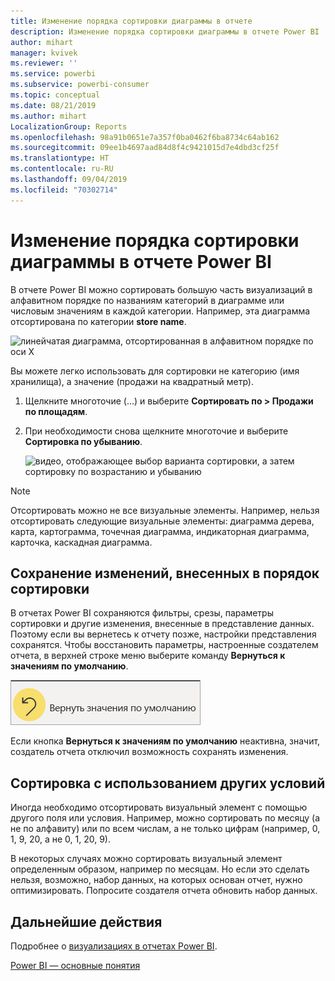 ```yaml
---
title: Изменение порядка сортировки диаграммы в отчете
description: Изменение порядка сортировки диаграммы в отчете Power BI
author: mihart
manager: kvivek
ms.reviewer: ''
ms.service: powerbi
ms.subservice: powerbi-consumer
ms.topic: conceptual
ms.date: 08/21/2019
ms.author: mihart
LocalizationGroup: Reports
ms.openlocfilehash: 98a91b0651e7a357f0ba0462f6ba8734c64ab162
ms.sourcegitcommit: 09ee1b4697aad84d8f4c9421015d7e4dbd3cf25f
ms.translationtype: HT
ms.contentlocale: ru-RU
ms.lasthandoff: 09/04/2019
ms.locfileid: "70302714"
---
```

# <a name="change-how-a-chart-is-sorted-in-a-power-bi-report"></a>Изменение порядка сортировки диаграммы в отчете Power BI
В отчете Power BI можно сортировать большую часть визуализаций в алфавитном порядке по названиям категорий в диаграмме или числовым значениям в каждой категории. Например, эта диаграмма отсортирована по категории **store name**.

![линейчатая диаграмма, отсортированная в алфавитном порядке по оси X](media/end-user-change-sort/pbi_chartsortcategory.png)

Вы можете легко использовать для сортировки не категорию (имя хранилища), а значение (продажи на квадратный метр).

1. Щелкните многоточие (…) и выберите **Сортировать по > Продажи по площадям**.
2. При необходимости снова щелкните многоточие и выберите **Сортировка по убыванию**.

   ![видео, отображающее выбор варианта сортировки, а затем сортировку по возрастанию и убыванию](media/end-user-change-sort/sort.gif)

> [!NOTE]
> Отсортировать можно не все визуальные элементы. Например, нельзя отсортировать следующие визуальные элементы: диаграмма дерева, карта, картограмма, точечная диаграмма, индикаторная диаграмма, карточка, каскадная диаграмма.

## <a name="saving-changes-you-make-to-sort-order"></a>Сохранение изменений, внесенных в порядок сортировки
В отчетах Power BI сохраняются фильтры, срезы, параметры сортировки и другие изменения, внесенные в представление данных. Поэтому если вы вернетесь к отчету позже, настройки представления сохранятся.  Чтобы восстановить параметры, настроенные создателем отчета, в верхней строке меню выберите команду **Вернуться к значениям по умолчанию**. 

![сохранение сортировки](media/end-user-change-sort/power-bi-reset.png)

Если кнопка **Вернуться к значениям по умолчанию** неактивна, значит, создатель отчета отключил возможность сохранять изменения.

<a name="other"></a>
## <a name="sorting-using-other-criteria"></a>Сортировка с использованием других условий
Иногда необходимо отсортировать визуальный элемент с помощью другого поля или условия.  Например, можно сортировать по месяцу (а не по алфавиту) или по всем числам, а не только цифрам (например, 0, 1, 9, 20, а не 0, 1, 20, 9).  

В некоторых случаях можно сортировать визуальный элемент определенным образом, например по месяцам.  Но если это сделать нельзя, возможно, набор данных, на которых основан отчет, нужно оптимизировать. Попросите создателя отчета обновить набор данных.

## <a name="next-steps"></a>Дальнейшие действия
Подробнее о [визуализациях в отчетах Power BI](end-user-visualizations.md).

[Power BI — основные понятия](end-user-basic-concepts.md)
